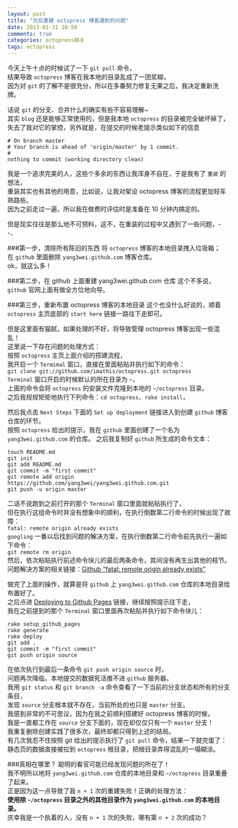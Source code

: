 ```yaml
---
layout: post
title: "灾后重建 octopress 博客遇到的问题"
date: 2013-01-31 16:58
comments: true
categories: octopress相关
tags: octopress
---
```

今天上午十点的时候试了一下 `git pull` 命令，  
结果导致 `octopress` 博客在我本地的目录乱成了一团浆糊，  
因为对 `git` 的了解不是很充分，所以在多番努力修复无果之后，我决定重新洗牌。  

话说 `git` 的分支、合并什么的确实有些不容易理解~  
其实 `blog` 还是能够正常使用的，但是我本地 `octopress` 的目录被完全破坏掉了，  
失去了我对它的掌控，另外就是，在提交的时候老提示类似如下的信息  
<pre><code># On branch master
# Your branch is ahead of 'origin/master' by 1 commit.
#
nothing to commit (working directory clean)</code></pre>
我是一个追求完美的人，这些个多余的东西让我浑身不自在，于是我有了 `重装` 的想法，  
重装其实也有其他的用意，比如说，让我对架设 octopress 博客的流程更加轻车熟路些。  
因为之前走过一遍，所以我在做费时评估时是准备在 10 分钟内搞定的。  

但是现实往往是那么地不可预料，这不，在重装的过程中又遇到了一些问题，- -、  

###第一步，清除所有陈旧的东西
将 `octopress` 博客的本地目录拽入垃圾箱；  
在 `github` 里面删除 `yang3wei.github.com` 博客仓库。  
ok，就这么多！  

###第二步，在 github 上面重建 yang3wei.github.com 仓库
这个不多说，`github` 官网上面有做全方位地向导。  

###第三步，重新布置 octopress 博客的本地目录
这个也没什么好说的，顺着 `octopress` 主页底部的 `start here` 链接一路往下走即可。  

但是这里面有猫腻，如果处理的不好，将导致管理 octopress 博客出现一些混乱！  
这里说一下存在问题的处理方式：  
按照 `octopress` 主页上面介绍的搭建流程，  
我开启一个 `Termimal` 窗口，直接在里面粘贴并执行如下的命令：  
`git clone git://github.com/imathis/octopress.git octopress`  
`Terminal` 窗口开启的时候默认的所在目录为 `~`，  
上面的命令会将 `octopress` 的安装文件克隆到本地的 `~/octopress` 目录。  
之后我规规矩矩地执行下列命令：`cd octopress`、`rake install`，  

然后我点击 `Next Steps` 下面的 `Set up deployment` 链接进入到创建 `github` 博客仓库的环节。  
按照 `octopress` 给出的提示，我在 `github` 里面创建了一个名为 `yang3wei.github.com` 的仓库。
之后我复制好 `github` 所生成的命令文本：
<pre><code>touch README.md
git init
git add README.md
git commit -m "first commit"
git remote add origin https://github.com/yang3wei/yang3wei.github.com.git
git push -u origin master
</code></pre>
二话不说跑到之前打开的那个 `Terminal` 窗口里面就粘贴执行了，  
但在执行这组命令时并没有想象中的顺利，在执行倒数第二行命令的时候出现了故障：  
`fatal: remote origin already exists`  
`googling` 一番以后找到问题的解决方案，在执行倒数第二行命令前先执行一遍如下命令：  
`git remote rm origin`  
然后，依次粘贴执行前述命令块儿的最后两条命令，其间没有再生出其他的枝节。  
问题解决方案的相关链接：[Github “fatal: remote origin already exists”](http://stackoverflow.com/questions/10904339/github-fatal-remote-origin-already-exists)

做完了上面的操作，就算是将 `github` 上 `yang3wei.github.com` 仓库的本地目录给布置好了。  
之后点进 [Deploying to Github Pages](http://octopress.org/docs/deploying/github/) 链接，继续按照提示往下走，  
我在之前提到的那个 `Terminal` 窗口里面再次粘贴并执行如下命令块儿：  
<pre><code>rake setup_github_pages
rake generate
rake deploy
git add .
git commit -m "first commit"
git push origin source
</code></pre>
在依次执行到最后一条命令 `git push origin source` 时，  
问题再次降临，本地提交的数据死活推不进 `github` 服务器。  
我用 `git status` 和 `git branch -a` 命令查看了一下当前的分支状态和所有的分支条目，  
发现 `source` 分支根本就不存在，当前所处的也只是 `master` 分支。  
我感到非常的不可思议，因为在我之前顺利搭建好 octopress 博客的时候，  
我是一直都工作在 `source` 分支下面的，现在却仅仅只有一个 `master` 分支！  
我重复删除创建实践了很多次，最终却都只得到上述的结局。  
有几次我忍不住按照 git 给出的提示执行了 `git pull` 命令，结果一下就完蛋了：  
静态页的数据直接被拉到 `octopress` 根目录，把根目录弄得混乱的一塌糊涂。   

###真相在哪里？
聪明的看官可能已经发现问题的所在了！  
我不明所以地将 `yang3wei.github.com` 仓库的本地目录和 `~/octopress` 目录重叠了起来。  
正是因为这一点导致了我 `n + 1` 次的重建失败！正确的处理方法：  
__使用除 `~/octopress` 目录之外的其他目录作为 `yang3wei.github.com` 的本地目录。__  
庆幸我是一个执着的人，没有 `n + 1` 次的失败，哪有第 `n + 2` 次的成功？  






